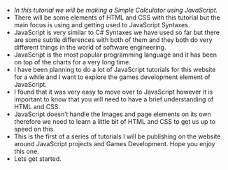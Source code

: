 - _In this tutorial we will be making a Simple Calculator using JavaScript._
- There will be some elements of HTML and CSS with this tutorial but the main focus is using and getting used to JavaScript Syntaxes.
- JavaScript is very similar to C# Syntaxes we have used so far but there are some subtle differences with both of them and they both do very different things in the world of software engineering.
- JavaScript is the most popular programming language and it has been on top of the charts for a very long time.
- I have been planning to do a lot of JavaScript tutorials for this website for a while and I want to explore the games development element of JavaScript.
- I found that it was very easy to move over to JavaScript however it is important to know that you will need to have a brief understanding of HTML and CSS.
- JavaScript doesn’t handle the Images and page elements on its own therefore we need to learn a little bit of HTML and CSS to get us up to speed on this.
- This is the first of a series of tutorials I will be publishing on the website around JavaScript projects and Games Development. Hope you enjoy this one.
- Lets get started.
